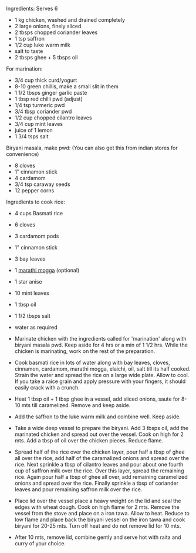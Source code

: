 Ingredients: Serves 6

* 1 kg chicken, washed and drained completely
* 2 large onions, finely sliced
* 2 tbsps chopped coriander leaves
* 1 tsp saffron
* 1/2 cup luke warm milk
* salt to taste
* 2 tbsps ghee + 5 tbsps oil

For marination:

* 3/4 cup thick curd/yogurt
* 8-10 green chillis, make a small slit in them
* 1 1/2 tbsps ginger garlic paste
* 1 tbsp red chilli pwd (adjust)
* 1/4 tsp turmeric pwd
* 3/4 tbsp coriander pwd
* 1/2 cup chopped cilantro leaves
* 3/4 cup mint leaves
* juice of 1 lemon
* 1 3/4 tsps salt

Biryani masala, make pwd: (You can also get this from indian stores for convenience)

* 8 cloves
* 1″ cinnamon stick
* 4 cardamom
* 3/4 tsp caraway seeds
* 12 pepper corns

Ingredients to cook rice:

* 4 cups Basmati rice
* 6 cloves
* 3 cardamom pods
* 1" cinnamon stick
* 3 bay leaves
* 1 [marathi mogga](http://www.amazon.com/Marathi-Moggu-Indian-Spice-1lb/dp/B005A9RRIO) (optional)
* 1 star anise
* 10 mint leaves
* 1 tbsp oil
* 1 1/2 tbsps salt
* water as required

* Marinate chicken with the ingredients called for 'marination' along with biryani masala pwd. Keep aside for 4 hrs or a min of 1 1/2 hrs. While the chicken is marinating, work on the rest of the preparation.
* Cook basmati rice in lots of water along with bay leaves, cloves, cinnamon, cardamom, marathi mogga, elaichi, oil, salt till its half cooked. Strain the water and spread the rice on a large wide plate. Allow to cool. If you take a raice grain and apply pressure with your fingers, it should easily crack with a crunch.
* Heat 1 tbsp oil + 1 tbsp ghee in a vessel, add sliced onions, saute for 8-10 mts till caramelized. Remove and keep aside.
* Add the saffron to the luke warm milk and combine well. Keep aside.
* Take a wide deep vessel to prepare the biryani. Add 3 tbsps oil, add the marinated chicken and spread out over the vessel. Cook on high for 2 mts. Add a tbsp of oil over the chicken pieces. Reduce flame.
* Spread half of the rice over the chicken layer, pour half a tbsp of ghee all over the rice, add half of the caramalized onions and spread over the rice. Next sprinkle a tbsp of cilantro leaves and pour about one fourth cup of saffron milk over the rice. Over this layer, spread the remaining rice. Again pour half a tbsp of ghee all over, add remaining caramelized onions and spread over the rice. Finally sprinkle a tbsp of coriander leaves and pour remaining saffron milk over the rice.
* Place lid over the vessel place a heavy weight on the lid and seal the edges with wheat dough. Cook on high flame for 2 mts. Remove the vessel from the stove and place on a iron tawa. Allow to heat. Reduce to low flame and place back the biryani vessel on the iron tawa and cook biryani for 20-25 mts. Turn off heat and do not remove lid for 10 mts.
* After 10 mts, remove lid, combine gently and serve hot with raita and curry of your choice.
